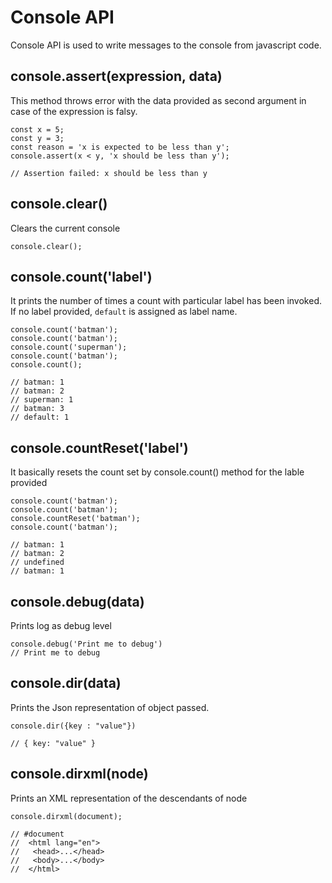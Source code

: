 # Console API 

Console API is used to write messages to the console from javascript code. 

## console.assert(expression, data)

This method throws error with the data provided as second argument in case of the expression is falsy.

```
const x = 5;
const y = 3;
const reason = 'x is expected to be less than y';
console.assert(x < y, 'x should be less than y');

// Assertion failed: x should be less than y
```

## console.clear()

Clears the current console

```
console.clear();
```

## console.count('label')

It prints the number of times a count with particular label has been invoked.
If no label provided, `default` is assigned as label name.

```
console.count('batman');
console.count('batman');
console.count('superman');
console.count('batman');
console.count();

// batman: 1
// batman: 2
// superman: 1
// batman: 3
// default: 1

```

## console.countReset('label')

It basically resets the count set by console.count() method for the lable provided

```
console.count('batman');
console.count('batman');
console.countReset('batman');
console.count('batman');

// batman: 1
// batman: 2
// undefined
// batman: 1

```

## console.debug(data)

Prints log as debug level

```
console.debug('Print me to debug')
// Print me to debug
```

## console.dir(data)

Prints the Json representation of object passed.

```
console.dir({key : "value"})

// { key: "value" }
```

## console.dirxml(node)

Prints an XML representation of the descendants of node

```
console.dirxml(document);

// #document
//  <html lang="en">
//   <head>...</head>
//   <body>...</body>
//  </html>
```